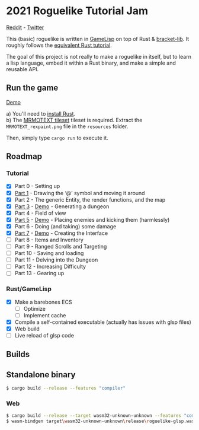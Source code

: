 # 2021 Roguelike Tutorial Jam

[Reddit](https://www.reddit.com/r/roguelikedev/comments/o5x585/roguelikedev_does_the_complete_roguelike_tutorial/) - [Twitter](https://twitter.com/GridSageGames/status/1407493165100113922?s=20)

This (basic) roguelike is written in [GameLisp](https://gamelisp.rs/) on top of Rust & [bracket-lib](https://github.com/amethyst/bracket-lib). It roughly follows the [equivalent Rust tutorial](https://bfnightly.bracketproductions.com/rustbook/chapter_0.html).

The goal of this project is not really to make a roguelike in itself, but to learn a lisp language, embed it within a Rust binary, and make a simple and reusable API.

## Run the game

[Demo](https://scambier.xyz/roguelike/week4/)

a) You'll need to [install Rust](https://www.rust-lang.org/tools/install).  
b) The [MRMOTEXT tileset](https://mrmotarius.itch.io/mrmotext) tileset is required. Extract the `MRMOTEXT_rexpaint.png` file in the `resources` folder.

Then, simply type `cargo run` to execute it.

## Roadmap

### Tutorial

- [x] Part 0 - Setting up
- [x] [Part 1](https://github.com/scambier/roguelike-tutorial-glsp/tree/2c2947a1557b69e87e5a94225f5c4964c90af878) - Drawing the ‘@’ symbol and moving it around
- [x] Part 2 - The generic Entity, the render functions, and the map
- [x] [Part 3](https://github.com/scambier/roguelike-tutorial-glsp/tree/c43611f3893810bf3e816cb2faa1ab2f1a5b21f6) - [Demo](https://scambier.xyz/roguelike/week2/) - Generating a dungeon
- [x] Part 4 - Field of view
- [x] [Part 5](https://github.com/scambier/roguelike-tutorial-glsp/tree/adef553af912c3dbd033b7cd351cb0c88b1f3c53) - [Demo](https://scambier.xyz/roguelike/week3/) - Placing enemies and kicking them (harmlessly)
- [x] Part 6 - Doing (and taking) some damage
- [x] [Part 7](https://github.com/scambier/roguelike-tutorial-glsp/tree/bfa42d680424524bd855ee63e38f6d8a9d8fff4e) - [Demo](https://scambier.xyz/roguelike/week4/) - Creating the Interface
- [ ] Part 8 - Items and Inventory
- [ ] Part 9 - Ranged Scrolls and Targeting
- [ ] Part 10 - Saving and loading
- [ ] Part 11 - Delving into the Dungeon
- [ ] Part 12 - Increasing Difficulty
- [ ] Part 13 - Gearing up

### Rust/GameLisp

- [x] Make a barebones ECS
	- [ ] Optimize
	- [ ] Implement cache
- [x] Compile a self-contained executable (actually has issues with glsp files)
- [x] Web build
- [ ] Live reload of glsp code

## Builds

## Standalone binary

```sh
$ cargo build --release --features "compiler"
```

### Web

```sh
$ cargo build --release --target wasm32-unknown-unknown --features "compiler"
$ wasm-bindgen target\wasm32-unknown-unknown\release\roguelike-glsp.wasm --out-dir wasm --no-modules --no-typescript
```
